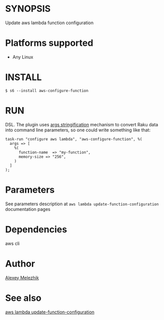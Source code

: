 # SYNOPSIS

Update aws lambda function configuration

# Platforms supported

* Any Linux

# INSTALL

    $ s6 --install aws-configure-function

# RUN

DSL. The plugin uses [args stringification](https://github.com/melezhik/Sparrow6/blob/master/documentation/development.md#args-stringification)
mechanism to convert Raku data into command line parameters, so one could write something like that:

    task-run "configure aws lambda", "aws-configure-function", %(
      args => [
        %(
          function-name  => "my-function",
          memory-size => "256",
        )
      ]
    );

# Parameters

See parameters description at `aws lambda update-function-configuration` documentation pages

# Dependencies

aws cli

# Author

[Alexey Melezhik](mailto:melezhik@gmail.com)

# See also

[aws lambda update-function-configuration](https://docs.aws.amazon.com/cli/latest/reference/lambda/update-function-configuration.html)
